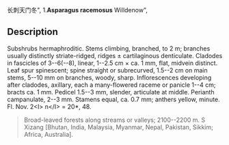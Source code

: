 长刺天门冬",
1.**Asparagus racemosus** Willdenow",

## Description
Subshrubs hermaphroditic. Stems climbing, branched, to 2 m; branches usually distinctly striate-ridged, ridges ± cartilaginous denticulate. Cladodes in fascicles of 3--6(--8), linear, 1--2.5 cm × ca. 1 mm, flat, midvein distinct. Leaf spur spinescent; spine straight or subrecurved, 1.5--2 cm on main stems, 5--10 mm on branches, woody, sharp. Inflorescences developing after cladodes, axillary, each a many-flowered raceme or panicle 1--4 cm; bracts ca. 1 mm. Pedicel 1.5--3 mm, slender, articulate at middle. Perianth campanulate, 2--3 mm. Stamens equal, ca. 0.7 mm; anthers yellow, minute. Fl. Nov. 2&lt;I&gt; n&lt;/I&gt; = 20*, 48.

> Broad-leaved forests along streams or valleys; 2100--2200 m. S Xizang [Bhutan, India, Malaysia, Myanmar, Nepal, Pakistan, Sikkim; Africa, Australia].

